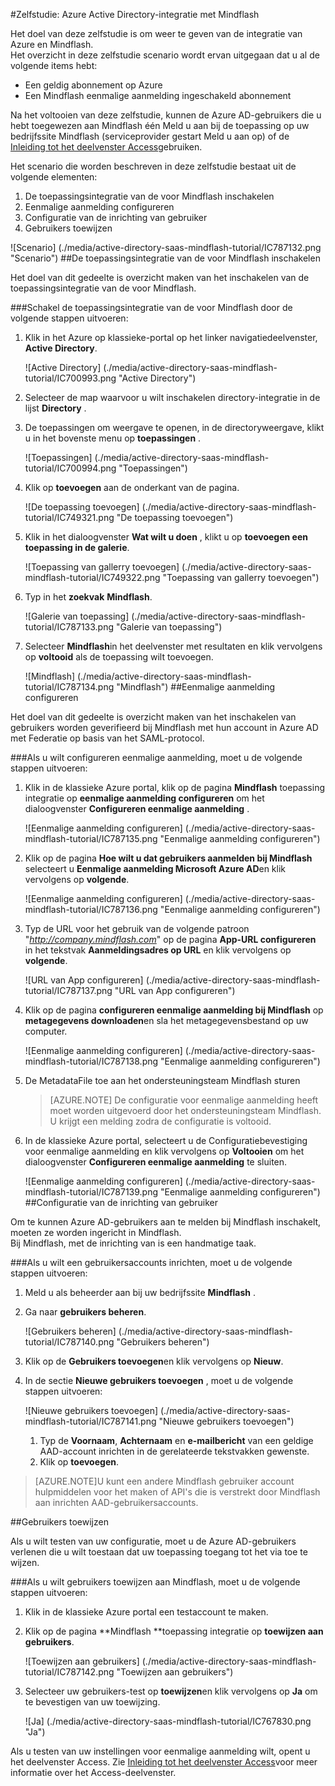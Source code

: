 <properties 
    pageTitle="Zelfstudie: Azure Active Directory-integratie met Mindflash | Microsoft Azure" 
    description="Meer informatie over het gebruiken van Mindflash met Azure Active Directory om in te schakelen voor eenmalige aanmelding, geautomatiseerde inrichting en meer!" 
    services="active-directory" 
    authors="jeevansd"  
    documentationCenter="na" 
    manager="femila"/>
<tags 
    ms.service="active-directory" 
    ms.devlang="na" 
    ms.topic="article" 
    ms.tgt_pltfrm="na" 
    ms.workload="identity" 
    ms.date="09/29/2016" 
    ms.author="jeedes" />

#<a name="tutorial-azure-active-directory-integration-with-mindflash"></a>Zelfstudie: Azure Active Directory-integratie met Mindflash
  
Het doel van deze zelfstudie is om weer te geven van de integratie van Azure en Mindflash.  
Het overzicht in deze zelfstudie scenario wordt ervan uitgegaan dat u al de volgende items hebt:

-   Een geldig abonnement op Azure
-   Een Mindflash eenmalige aanmelding ingeschakeld abonnement
  
Na het voltooien van deze zelfstudie, kunnen de Azure AD-gebruikers die u hebt toegewezen aan Mindflash één Meld u aan bij de toepassing op uw bedrijfssite Mindflash (serviceprovider gestart Meld u aan op) of de [Inleiding tot het deelvenster Access](active-directory-saas-access-panel-introduction.md)gebruiken.
  
Het scenario die worden beschreven in deze zelfstudie bestaat uit de volgende elementen:

1.  De toepassingsintegratie van de voor Mindflash inschakelen
2.  Eenmalige aanmelding configureren
3.  Configuratie van de inrichting van gebruiker
4.  Gebruikers toewijzen

![Scenario] (./media/active-directory-saas-mindflash-tutorial/IC787132.png "Scenario")
##<a name="enabling-the-application-integration-for-mindflash"></a>De toepassingsintegratie van de voor Mindflash inschakelen
  
Het doel van dit gedeelte is overzicht maken van het inschakelen van de toepassingsintegratie van de voor Mindflash.

###<a name="to-enable-the-application-integration-for-mindflash-perform-the-following-steps"></a>Schakel de toepassingsintegratie van de voor Mindflash door de volgende stappen uitvoeren:

1.  Klik in het Azure op klassieke-portal op het linker navigatiedeelvenster, **Active Directory**.

    ![Active Directory] (./media/active-directory-saas-mindflash-tutorial/IC700993.png "Active Directory")

2.  Selecteer de map waarvoor u wilt inschakelen directory-integratie in de lijst **Directory** .

3.  De toepassingen om weergave te openen, in de directoryweergave, klikt u in het bovenste menu op **toepassingen** .

    ![Toepassingen] (./media/active-directory-saas-mindflash-tutorial/IC700994.png "Toepassingen")

4.  Klik op **toevoegen** aan de onderkant van de pagina.

    ![De toepassing toevoegen] (./media/active-directory-saas-mindflash-tutorial/IC749321.png "De toepassing toevoegen")

5.  Klik in het dialoogvenster **Wat wilt u doen** , klikt u op **toevoegen een toepassing in de galerie**.

    ![Toepassing van gallerry toevoegen] (./media/active-directory-saas-mindflash-tutorial/IC749322.png "Toepassing van gallerry toevoegen")

6.  Typ in het **zoekvak** **Mindflash**.

    ![Galerie van toepassing] (./media/active-directory-saas-mindflash-tutorial/IC787133.png "Galerie van toepassing")

7.  Selecteer **Mindflash**in het deelvenster met resultaten en klik vervolgens op **voltooid** als de toepassing wilt toevoegen.

    ![Mindflash] (./media/active-directory-saas-mindflash-tutorial/IC787134.png "Mindflash")
##<a name="configuring-single-sign-on"></a>Eenmalige aanmelding configureren
  
Het doel van dit gedeelte is overzicht maken van het inschakelen van gebruikers worden geverifieerd bij Mindflash met hun account in Azure AD met Federatie op basis van het SAML-protocol.

###<a name="to-configure-single-sign-on-perform-the-following-steps"></a>Als u wilt configureren eenmalige aanmelding, moet u de volgende stappen uitvoeren:

1.  Klik in de klassieke Azure portal, klik op de pagina **Mindflash** toepassing integratie op **eenmalige aanmelding configureren** om het dialoogvenster **Configureren eenmalige aanmelding** .

    ![Eenmalige aanmelding configureren] (./media/active-directory-saas-mindflash-tutorial/IC787135.png "Eenmalige aanmelding configureren")

2.  Klik op de pagina **Hoe wilt u dat gebruikers aanmelden bij Mindflash** selecteert u **Eenmalige aanmelding Microsoft Azure AD**en klik vervolgens op **volgende**.

    ![Eenmalige aanmelding configureren] (./media/active-directory-saas-mindflash-tutorial/IC787136.png "Eenmalige aanmelding configureren")

3.  Typ de URL voor het gebruik van de volgende patroon "*http://company.mindflash.com*" op de pagina **App-URL configureren** in het tekstvak **Aanmeldingsadres op URL** en klik vervolgens op **volgende**.

    ![URL van App configureren] (./media/active-directory-saas-mindflash-tutorial/IC787137.png "URL van App configureren")

4.  Klik op de pagina **configureren eenmalige aanmelding bij Mindflash** op **metagegevens downloaden**en sla het metagegevensbestand op uw computer.

    ![Eenmalige aanmelding configureren] (./media/active-directory-saas-mindflash-tutorial/IC787138.png "Eenmalige aanmelding configureren")

5.  De MetadataFile toe aan het ondersteuningsteam Mindflash sturen

    >[AZURE.NOTE] De configuratie voor eenmalige aanmelding heeft moet worden uitgevoerd door het ondersteuningsteam Mindflash. U krijgt een melding zodra de configuratie is voltooid.

6.  In de klassieke Azure portal, selecteert u de Configuratiebevestiging voor eenmalige aanmelding en klik vervolgens op **Voltooien** om het dialoogvenster **Configureren eenmalige aanmelding** te sluiten.

    ![Eenmalige aanmelding configureren] (./media/active-directory-saas-mindflash-tutorial/IC787139.png "Eenmalige aanmelding configureren")
##<a name="configuring-user-provisioning"></a>Configuratie van de inrichting van gebruiker
  
Om te kunnen Azure AD-gebruikers aan te melden bij Mindflash inschakelt, moeten ze worden ingericht in Mindflash.  
Bij Mindflash, met de inrichting van is een handmatige taak.

###<a name="to-provision-a-user-accounts-perform-the-following-steps"></a>Als u wilt een gebruikersaccounts inrichten, moet u de volgende stappen uitvoeren:

1.  Meld u als beheerder aan bij uw bedrijfssite **Mindflash** .

2.  Ga naar **gebruikers beheren**.

    ![Gebruikers beheren] (./media/active-directory-saas-mindflash-tutorial/IC787140.png "Gebruikers beheren")

3.  Klik op de **Gebruikers toevoegen**en klik vervolgens op **Nieuw**.

4.  In de sectie **Nieuwe gebruikers toevoegen** , moet u de volgende stappen uitvoeren:

    ![Nieuwe gebruikers toevoegen] (./media/active-directory-saas-mindflash-tutorial/IC787141.png "Nieuwe gebruikers toevoegen")

    1.  Typ de **Voornaam**, **Achternaam** en **e-mailbericht** van een geldige AAD-account inrichten in de gerelateerde tekstvakken gewenste.
    2.  Klik op **toevoegen**.

>[AZURE.NOTE]U kunt een andere Mindflash gebruiker account hulpmiddelen voor het maken of API's die is verstrekt door Mindflash aan inrichten AAD-gebruikersaccounts.

##<a name="assigning-users"></a>Gebruikers toewijzen
  
Als u wilt testen van uw configuratie, moet u de Azure AD-gebruikers verlenen die u wilt toestaan dat uw toepassing toegang tot het via toe te wijzen.

###<a name="to-assign-users-to-mindflash-perform-the-following-steps"></a>Als u wilt gebruikers toewijzen aan Mindflash, moet u de volgende stappen uitvoeren:

1.  Klik in de klassieke Azure portal een testaccount te maken.

2.  Klik op de pagina **Mindflash **toepassing integratie op **toewijzen aan gebruikers**.

    ![Toewijzen aan gebruikers] (./media/active-directory-saas-mindflash-tutorial/IC787142.png "Toewijzen aan gebruikers")

3.  Selecteer uw gebruikers-test op **toewijzen**en klik vervolgens op **Ja** om te bevestigen van uw toewijzing.

    ![Ja] (./media/active-directory-saas-mindflash-tutorial/IC767830.png "Ja")
  
Als u testen van uw instellingen voor eenmalige aanmelding wilt, opent u het deelvenster Access. Zie [Inleiding tot het deelvenster Access](active-directory-saas-access-panel-introduction.md)voor meer informatie over het Access-deelvenster.